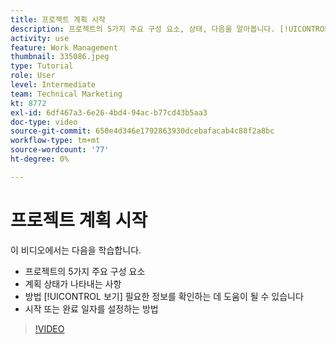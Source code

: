```yaml
---
title: 프로젝트 계획 시작
description: 프로젝트의 5가지 주요 구성 요소, 상태, 다음을 알아봅니다. [!UICONTROL 보기] 관련 정보 및 시작 또는 기한 설정 방법을 확인하는 데 도움이 될 수 있습니다.
activity: use
feature: Work Management
thumbnail: 335086.jpeg
type: Tutorial
role: User
level: Intermediate
team: Technical Marketing
kt: 8772
exl-id: 6df467a3-6e26-4bd4-94ac-b77cd43b5aa3
doc-type: video
source-git-commit: 650e4d346e1792863930dcebafacab4c88f2a8bc
workflow-type: tm+mt
source-wordcount: '77'
ht-degree: 0%

---
```


# 프로젝트 계획 시작

이 비디오에서는 다음을 학습합니다.

* 프로젝트의 5가지 주요 구성 요소
* 계획 상태가 나타내는 사항
* 방법 [!UICONTROL 보기] 필요한 정보를 확인하는 데 도움이 될 수 있습니다
* 시작 또는 완료 일자를 설정하는 방법

>[!VIDEO](https://video.tv.adobe.com/v/335086/?quality=12&learn=on)

